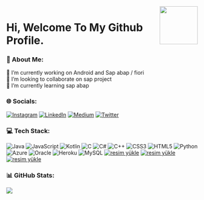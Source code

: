 <img src="https://user-images.githubusercontent.com/5713670/87202985-820dcb80-c2b6-11ea-9f56-7ec461c497c3.gif" align="right" width="100" height="100"> 



# Hi, Welcome To My Github Profile. 



### 💫 About Me:
🔭  I’m currently working on Android and Sap abap / fiori<br>👯  I’m looking to collaborate on sap project<br>🌱  I’m currently learning sap abap


### 🌐 Socials:
[![Instagram](https://img.shields.io/badge/Instagram-%23E4405F.svg?logo=Instagram&logoColor=white)](https://instagram.com/ylmaz.mt) [![LinkedIn](https://img.shields.io/badge/LinkedIn-%230077B5.svg?logo=linkedin&logoColor=white)](https://linkedin.com/in/muhammet-yilmaz) [![Medium](https://img.shields.io/badge/Medium-12100E?logo=medium&logoColor=white)](https://medium.com/@@mtyilmaz) [![Twitter](https://img.shields.io/badge/Twitter-%231DA1F2.svg?logo=Twitter&logoColor=white)](https://twitter.com/yilmazmt_) 

### 💻 Tech Stack:
![Java](https://img.shields.io/badge/java-%23ED8B00.svg?style=for-the-badge&logo=java&logoColor=white) ![JavaScript](https://img.shields.io/badge/javascript-%23323330.svg?style=for-the-badge&logo=javascript&logoColor=%23F7DF1E) ![Kotlin](https://img.shields.io/badge/kotlin-%230095D5.svg?style=for-the-badge&logo=kotlin&logoColor=white) ![C](https://img.shields.io/badge/c-%2300599C.svg?style=for-the-badge&logo=c&logoColor=white) ![C#](https://img.shields.io/badge/c%23-%23239120.svg?style=for-the-badge&logo=c-sharp&logoColor=white) ![C++](https://img.shields.io/badge/c++-%2300599C.svg?style=for-the-badge&logo=c%2B%2B&logoColor=white) ![CSS3](https://img.shields.io/badge/css3-%231572B6.svg?style=for-the-badge&logo=css3&logoColor=white) ![HTML5](https://img.shields.io/badge/html5-%23E34F26.svg?style=for-the-badge&logo=html5&logoColor=white) ![Python](https://img.shields.io/badge/python-3670A0?style=for-the-badge&logo=python&logoColor=ffdd54) ![Azure](https://img.shields.io/badge/azure-%230072C6.svg?style=for-the-badge&logo=azure-devops&logoColor=white) ![Oracle](https://img.shields.io/badge/Oracle-F80000?style=for-the-badge&logo=oracle&logoColor=white) ![Heroku](https://img.shields.io/badge/heroku-%23430098.svg?style=for-the-badge&logo=heroku&logoColor=white) ![MySQL](https://img.shields.io/badge/mysql-%2300f.svg?style=for-the-badge&logo=mysql&logoColor=white)  <a href="https://training.sap.com/content/ABAP-programming-training/">  <img src="https://resmim.net/cdn/2023/02/17/pHOMC.jpg" alt="resim yükle" border="0" /></a>  <a href="https://www.sap.com/products/technology-platform/hana.html/"><img src="https://resmim.net/cdn/2023/02/17/pHVt1.jpg" alt="resim yükle" border="0" /></a>   <a href="https://sapui5.hana.ondemand.com/"><img src="https://resmim.net/cdn/2023/02/17/pHhCL.jpg" alt="resim yükle" border="0" /></a>
### 📊 GitHub Stats:

![](https://github-readme-stats.vercel.app/api/top-langs/?username=muhammett&theme=tokyonight&hide_border=false&include_all_commits=true&count_private=true&layout=compact)






